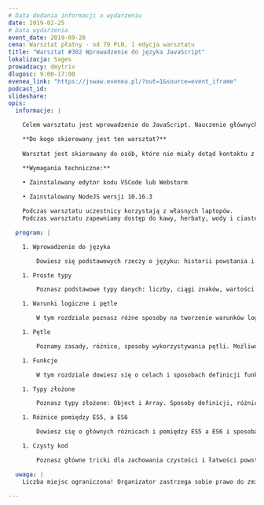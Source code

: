 ```yaml
---
# Data dodania informacji o wydarzeniu
date: 2019-02-25
# Data wydarzenia
event_date: 2019-09-28
cena: Warsztat płatny - od 79 PLN, 1 edycja warsztatu
title: "Warsztat #302 Wprowadzenie do języka JavaScript"
lokalizacja: Sages
prowadzacy: dmytriv
dlugosc: 9:00-17:00
evenea_link: "https://jswaw.evenea.pl/?out=1&source=event_iframe"
podcast_id:
slideshare:
opis:
  informacje: |

    Celem warsztatu jest wprowadzenie do JavaScript. Nauczenie głównych zasad i możliwości tego języka. Usystematyzowanie wiedzy i zapoznanie z używanymi praktykami i standardami. Przyjrzenie się zmianom pomiędzy ES5 a ES6.

    **Do kogo skierowany jest ten warsztat?**
    
    Warsztat jest skierowany do osób, które nie miały dotąd kontaktu z JavaScript, chcących zacząć przygodę w świecie Front-End.

    **Wymagania techniczne:**

    • Zainstalowany edytor kodu VSCode lub Webstorm
   
    • Zainstalowany NodeJS wersji 10.16.3

    Podczas warsztatu uczestnicy korzystają z własnych laptopów. 
    Podczas warsztatu zapewniamy dostęp do kawy, herbaty, wody i ciastek. W porze obiadowej zapewniamy pizzę.

  program: |

    1. Wprowadzenie do języka

        Dowiesz się podstawowych rzeczy o języku: historii powstania i rozwoju, strefach wykorzystania, cechach, zaletach i wadach w porównaniu do innych języków, istniejących typach danych.

    1. Proste typy

        Poznasz podstawowe typy danych: liczby, ciągi znaków, wartości bólowe, null i undefined. Dowiesz się o przydatnych metodach dla wydajnej i szybkiej pracy z nimi.

    1. Warunki logiczne i pętle

        W tym rozdziale poznasz różne sposoby na tworzenie warunków logicznych, ich różnice i miejsca wykorzystania wraz z operatorami logicznymi.

    1. Pętle

        Poznamy zasady, różnice, sposoby wykorzystywania pętli. Możliwości przerwania i pominięcia iteracji.

    1. Funkcje

        W tym rozdziale dowiesz się o celach i sposobach definicji funkcji. O przyjmowanych argumentach, możliwości zabezpieczenia od nieprzekazanych argumentów, jak również o zasięgu leksykalnym zmiennych i domknięciu.

    1. Typy złożone

        Poznasz typy złożone: Object i Array. Sposoby definicji, różnicę od prostych, sposoby przechowywania w pamięci, a także przydatne metody do pracy takie jak pętle.

    1. Różnice pomiędzy ES5, a ES6

        Dowiesz się o głównych różnicach i pomiędzy ES5 a ES6 i sposobach transpilacji.

    1. Czysty kod

        Poznasz główne tricki dla zachowania czystości i łatwości powstającego kodu.

  uwaga: |
    Liczba miejsc ograniczona! Organizator zastrzega sobie prawo do zmiany lokalizacji wydarzenia oraz jego odwołania w przypadku niezgłoszenia się minimalnej liczby uczestników.

---
```

